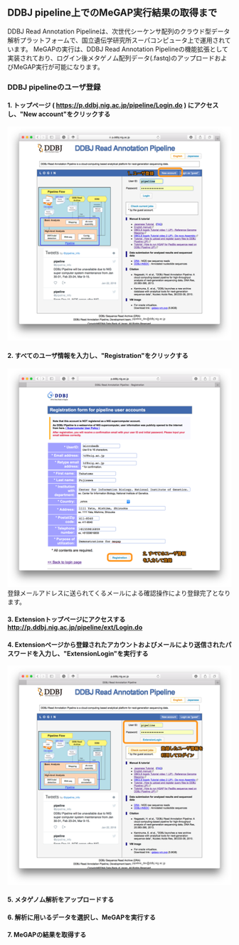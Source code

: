 ## DDBJ pipeline上でのMeGAP実行結果の取得まで ##
DDBJ Read Annotation Pipelineは、次世代シーケンサ配列のクラウド型データ解析プラットフォームで、国立遺伝学研究所スーパコンピュータ上で運用されています。
MeGAPの実行は、DDBJ Read Annotation Pipelineの機能拡張として実装されており、ログイン後メタゲノム配列データ(.fastq)のアップロードおよびMeGAP実行が可能になります。

### DDBJ pipelineのユーザ登録 ###
#### 1. トップページ ( https://p.ddbj.nig.ac.jp/pipeline/Login.do ) にアクセスし、"New account"をクリックする ####
![ddbj_pipeline_new_account](https://github.com/MicrobeDBjp/document/blob/master/Figures/ddbj_pipeline_new_account.png)
#### 2. すべてのユーザ情報を入力し、"Registration"をクリックする ####
![ddbj_pipeline_registration.png](https://github.com/MicrobeDBjp/document/blob/master/Figures/ddbj_pipeline_registration.png)
登録メールアドレスに送られてくるメールによる確認操作により登録完了となります。
#### 3. Extensionトップページにアクセスする http://p.ddbj.nig.ac.jp/pipeline/ext/Login.do ####
#### 4. Extensionページから登録されたアカウントおよびメールにより送信されたパスワードを入力し、"ExtensionLogin"を実行する ####
![ddbj_pipeline_extension_top.png](https://github.com/MicrobeDBjp/document/blob/master/Figures/ddbj_pipeline_extension_top.png)

#### 5. メタゲノム解析をアップロードする ####
#### 6. 解析に用いるデータを選択し、MeGAPを実行する ####
#### 7. MeGAPの結果を取得する ####
